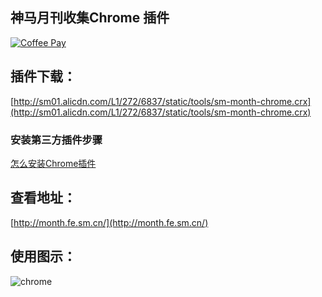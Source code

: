 神马月刊收集Chrome 插件
----

[![Coffee Pay](http://cp.alibaba.net/projects/5713a15788fe1722400578fd/badge)](http://cp.alibaba.net/donates?id=5713a15788fe1722400578fd)

## 插件下载：

[http://sm01.alicdn.com/L1/272/6837/static/tools/sm-month-chrome.crx](http://sm01.alicdn.com/L1/272/6837/static/tools/sm-month-chrome.crx)

### 安装第三方插件步骤

[怎么安装Chrome插件](http://jingyan.baidu.com/article/e5c39bf56286ae39d6603374.html)

## 查看地址：

[http://month.fe.sm.cn/](http://month.fe.sm.cn/)

## 使用图示：

![chrome](http://ww4.sinaimg.cn/large/8ae515a4gw1f302reaukxj20wk0fydj8.jpg)